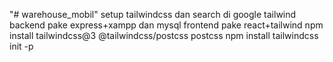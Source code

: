 "# warehouse_mobil" 
setup tailwindcss dan search di google tailwind
backend pake express+xampp dan mysql
frontend pake react+tailwind
npm install tailwindcss@3 @tailwindcss/postcss postcss
npm install tailwindcss init -p
